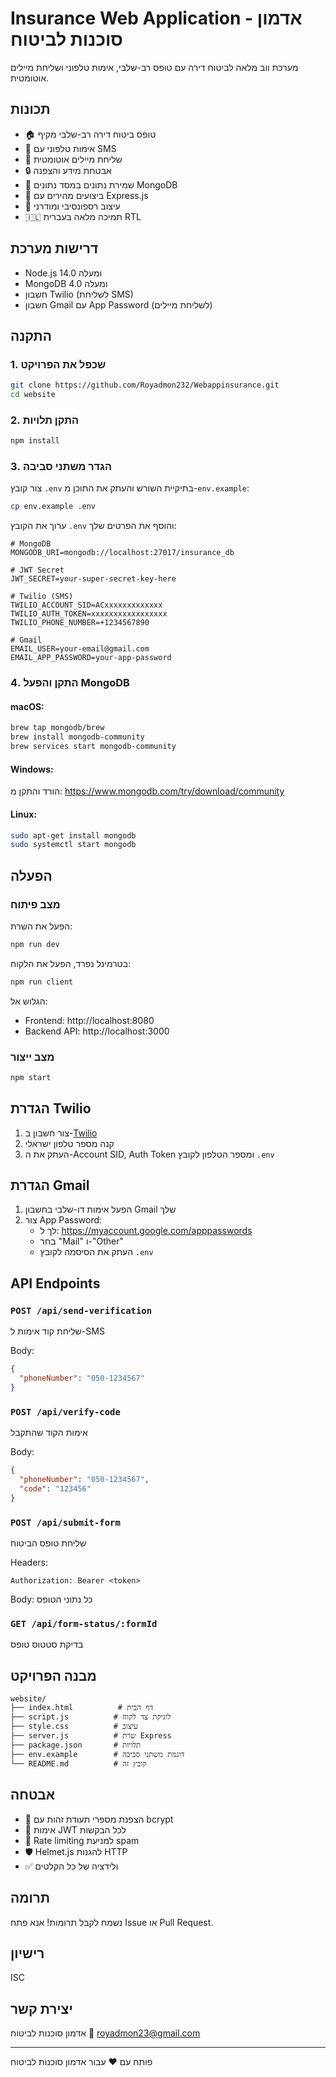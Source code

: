 # Insurance Web Application -  אדמון סוכנות לביטוח

מערכת ווב מלאה לביטוח דירה עם טופס רב-שלבי, אימות טלפוני ושליחת מיילים אוטומטית.

## תכונות

- 🏠 טופס ביטוח דירה רב-שלבי מקיף
- 📱 אימות טלפוני עם SMS
- 📧 שליחת מיילים אוטומטית
- 🔒 אבטחת מידע והצפנה
- 💾 שמירת נתונים במסד נתונים MongoDB
- 🚀 ביצועים מהירים עם Express.js
- 🎨 עיצוב רספונסיבי ומודרני
- 🇮🇱 תמיכה מלאה בעברית RTL

## דרישות מערכת

- Node.js 14.0 ומעלה
- MongoDB 4.0 ומעלה
- חשבון Twilio (לשליחת SMS)
- חשבון Gmail עם App Password (לשליחת מיילים)

## התקנה

### 1. שכפל את הפרויקט

```bash
git clone https://github.com/Royadmon232/Webappinsurance.git
cd website
```

### 2. התקן תלויות

```bash
npm install
```

### 3. הגדר משתני סביבה

צור קובץ `.env` בתיקיית השורש והעתק את התוכן מ-`env.example`:

```bash
cp env.example .env
```

ערוך את הקובץ `.env` והוסף את הפרטים שלך:

```env
# MongoDB
MONGODB_URI=mongodb://localhost:27017/insurance_db

# JWT Secret
JWT_SECRET=your-super-secret-key-here

# Twilio (SMS)
TWILIO_ACCOUNT_SID=ACxxxxxxxxxxxxx
TWILIO_AUTH_TOKEN=xxxxxxxxxxxxxxxxx
TWILIO_PHONE_NUMBER=+1234567890

# Gmail
EMAIL_USER=your-email@gmail.com
EMAIL_APP_PASSWORD=your-app-password
```

### 4. התקן והפעל MongoDB

#### macOS:
```bash
brew tap mongodb/brew
brew install mongodb-community
brew services start mongodb-community
```

#### Windows:
הורד והתקן מ: https://www.mongodb.com/try/download/community

#### Linux:
```bash
sudo apt-get install mongodb
sudo systemctl start mongodb
```

## הפעלה

### מצב פיתוח

הפעל את השרת:
```bash
npm run dev
```

בטרמינל נפרד, הפעל את הלקוח:
```bash
npm run client
```

הגלוש אל:
- Frontend: http://localhost:8080
- Backend API: http://localhost:3000

### מצב ייצור

```bash
npm start
```

## הגדרת Twilio

1. צור חשבון ב-[Twilio](https://www.twilio.com)
2. קנה מספר טלפון ישראלי
3. העתק את ה-Account SID, Auth Token ומספר הטלפון לקובץ `.env`

## הגדרת Gmail

1. הפעל אימות דו-שלבי בחשבון Gmail שלך
2. צור App Password:
   - לך ל: https://myaccount.google.com/apppasswords
   - בחר "Mail" ו-"Other"
   - העתק את הסיסמה לקובץ `.env`

## API Endpoints

### `POST /api/send-verification`
שליחת קוד אימות ל-SMS

Body:
```json
{
  "phoneNumber": "050-1234567"
}
```

### `POST /api/verify-code`
אימות הקוד שהתקבל

Body:
```json
{
  "phoneNumber": "050-1234567",
  "code": "123456"
}
```

### `POST /api/submit-form`
שליחת טופס הביטוח

Headers:
```
Authorization: Bearer <token>
```

Body: כל נתוני הטופס

### `GET /api/form-status/:formId`
בדיקת סטטוס טופס

## מבנה הפרויקט

```
website/
├── index.html          # דף הבית
├── script.js          # לוגיקת צד לקוח
├── style.css          # עיצוב
├── server.js          # שרת Express
├── package.json       # תלויות
├── env.example        # דוגמת משתני סביבה
└── README.md          # קובץ זה
```

## אבטחה

- 🔐 הצפנת מספרי תעודת זהות עם bcrypt
- 🔑 אימות JWT לכל הבקשות
- 🚦 Rate limiting למניעת spam
- 🛡️ Helmet.js להגנות HTTP
- ✅ ולידציה של כל הקלטים

## תרומה

נשמח לקבל תרומות! אנא פתח Issue או Pull Request.

## רישיון

ISC

## יצירת קשר

אדמון סוכנות לביטוח
📧 royadmon23@gmail.com

---

פותח עם ❤️ עבור אדמון סוכנות לביטוח

<!-- redeploy trigger --> 
